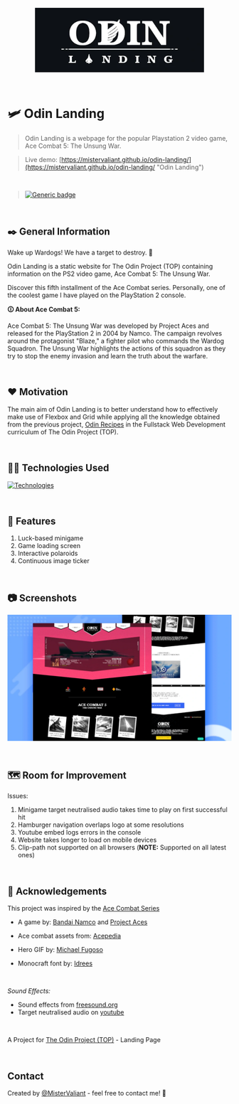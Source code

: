 <p align="center">
  <a target='_blank' href='https://mistervaliant.github.io/odin-landing/index.html'>
    <img width=380px src="images/showcase/git-logo.webp" alt="Odin Landing" title='Odin Landing'/>
  </a>
</p>

<br/>

# 🛩️ Odin Landing
> Odin Landing is a webpage for the popular Playstation 2 video game, Ace Combat 5: The Unsung War.

>Live demo:
[https://mistervaliant.github.io/odin-landing/](https://mistervaliant.github.io/odin-landing/ "Odin Landing")

<br/>

>[![Generic badge](https://img.shields.io/badge/Project_Status:-Deployed-<COLOR>.svg)](https://mistervaliant.github.io/odin-landing/)

<br/>

## ✒️ General Information 
Wake up Wardogs! We have a target to destroy. 🚀

Odin Landing is a static website for The Odin Project (TOP) containing information on the PS2 video game, Ace Combat 5: The Unsung War.

Discover this fifth installment of the Ace Combat series. Personally, one of the coolest game I have played on the PlayStation 2 console.
<br/>

**🛈 About Ace Combat 5:**

Ace Combat 5: The Unsung War was developed by Project Aces and released for the PlayStation 2 in 2004 by Namco. The campaign revolves around the protagonist "Blaze," a fighter pilot who commands the Wardog Squadron. The Unsung War highlights the actions of this squadron as they try to stop the enemy invasion and learn the truth about the warfare.

<br/>

## ❤️ Motivation
The main aim of Odin Landing is to better understand how to effectively make use of Flexbox and Grid while applying all the knowledge obtained from the previous project, [Odin Recipes](https://github.com/MisterValiant/odin-recipes "Odin Recipes") in the Fullstack Web Development curriculum of The Odin Project (TOP). 

<br/>

## 👨‍💻 Technologies Used

<div align="left">

  [![Technologies](https://skillicons.dev/icons?i=js,html,css)](https://skillicons.dev)

</div>

<br/>

## 📌 Features
1. Luck-based minigame
2. Game loading screen
3. Interactive polaroids
4. Continuous image ticker

<br/>

## 📷 Screenshots
![Website showcase](images/showcase/showcase.webp)

<br/>

## 🗺️ Room for Improvement
Issues:

1. Minigame target neutralised audio takes time to play on first successful hit
2. Hamburger navigation overlaps logo at some resolutions
3. Youtube embed logs errors in the console
4. Website takes longer to load on mobile devices
5. Clip-path not supported on all browsers (**NOTE:** Supported on all latest ones)


<br/>

## 🔗 Acknowledgements
This project was inspired by the [Ace Combat Series](https://www.acecombat.jp "Ace Combat")

 - A game by: <a href="https://en.bandainamcoent.eu"
                        title="Bandai Namco Entertainment" target="_blank">Bandai Namco</a> and <a
                        href="https://acecombat.fandom.com/wiki/Project_Aces" title="Project Aces"
                        target="_blank">Project Aces</a>

 - Ace combat assets from: <a
                        href="https://acecombat.fandom.com/wiki/Acepedia" title='Ace Combat fandom'
                        target="_blank">Acepedia</a>
 
-  Hero GIF by: <a href="https://dribbble.com/Fugstrator"
                        title="GIF creator" target="_blank">Michael
                        Fugoso</a>
 
 - Monocraft font by: <a
                        href="https://github.com/IdreesInc/Monocraft" title="Minecraft font"
                        target="_blank">Idrees</a>

<br/>

_Sound Effects:_

- Sound effects from <a href='https://freesound.org'>freesound.org</a>
- Target neutralised audio on <a href='https://www.youtube.com/watch?v=gN06lQ_tixU'>youtube</a>

 <br/>

 A Project for <a href='https://www.theodinproject.com/'>The Odin Project (TOP)</a> - Landing Page

<br/>

## Contact
Created by [@MisterValiant](https://github.com/MisterValiant) - feel free to contact me! 📧
